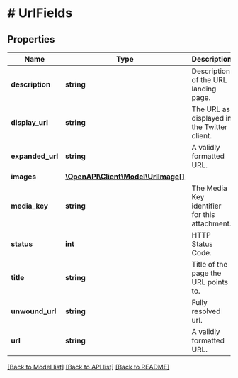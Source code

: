 # # UrlFields

## Properties

Name | Type | Description | Notes
------------ | ------------- | ------------- | -------------
**description** | **string** | Description of the URL landing page. | [optional]
**display_url** | **string** | The URL as displayed in the Twitter client. | [optional]
**expanded_url** | **string** | A validly formatted URL. | [optional]
**images** | [**\OpenAPI\Client\Model\UrlImage[]**](UrlImage.md) |  | [optional]
**media_key** | **string** | The Media Key identifier for this attachment. | [optional]
**status** | **int** | HTTP Status Code. | [optional]
**title** | **string** | Title of the page the URL points to. | [optional]
**unwound_url** | **string** | Fully resolved url. | [optional]
**url** | **string** | A validly formatted URL. |

[[Back to Model list]](../../README.md#models) [[Back to API list]](../../README.md#endpoints) [[Back to README]](../../README.md)
